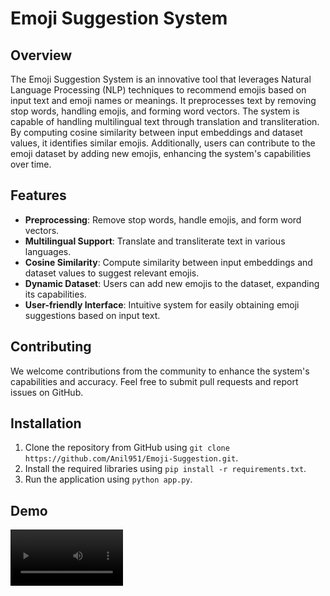 # Emoji Suggestion System

## Overview

The Emoji Suggestion System is an innovative tool that leverages Natural Language Processing (NLP) techniques to recommend emojis based on input text and emoji names or meanings. It preprocesses text by removing stop words, handling emojis, and forming word vectors. The system is capable of handling multilingual text through translation and transliteration. By computing cosine similarity between input embeddings and dataset values, it identifies similar emojis. Additionally, users can contribute to the emoji dataset by adding new emojis, enhancing the system's capabilities over time.


## Features

- **Preprocessing**: Remove stop words, handle emojis, and form word vectors.
- **Multilingual Support**: Translate and transliterate text in various languages.
- **Cosine Similarity**: Compute similarity between input embeddings and dataset values to suggest relevant emojis.
- **Dynamic Dataset**: Users can add new emojis to the dataset, expanding its capabilities.
- **User-friendly Interface**: Intuitive system for easily obtaining emoji suggestions based on input text.


## Contributing

We welcome contributions from the community to enhance the system's capabilities and accuracy. Feel free to submit pull requests and report issues on GitHub.


## Installation

1. Clone the repository from GitHub using `git clone https://github.com/Anil951/Emoji-Suggestion.git`.
2. Install the required libraries using `pip install -r requirements.txt`.
3. Run the application using `python app.py`.


## Demo




<video src='https://github.com/Anil951/Emoji-Suggestion/assets/115132631/938891a8-a261-4670-a283-985f0a8d19c1' width=180/>




